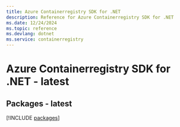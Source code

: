 ```yaml
---
title: Azure Containerregistry SDK for .NET
description: Reference for Azure Containerregistry SDK for .NET
ms.date: 12/24/2024
ms.topic: reference
ms.devlang: dotnet
ms.service: containerregistry
---
```

# Azure Containerregistry SDK for .NET - latest
## Packages - latest
[!INCLUDE [packages](containerregistry-index.md)]